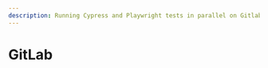```yaml
---
description: Running Cypress and Playwright tests in parallel on Gitlab CI/CD
---
```


# GitLab

###



